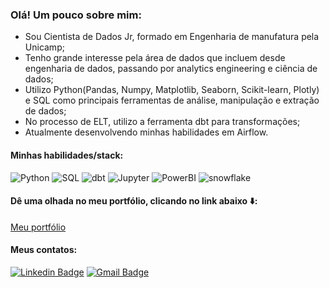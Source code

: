 ### Olá! Um pouco sobre mim:

- Sou Cientista de Dados Jr, formado em Engenharia de manufatura pela Unicamp; 
- Tenho grande interesse pela área de dados que incluem desde engenharia de dados, passando por analytics engineering e ciência de dados; 
- Utilizo Python(Pandas, Numpy, Matplotlib, Seaborn, Scikit-learn, Plotly) e SQL como principais ferramentas de análise, manipulação e extração de dados; 
- No processo de ELT, utilizo a ferramenta dbt para transformações; 
- Atualmente desenvolvendo minhas habilidades em Airflow.

#### Minhas habilidades/stack:
![Python](https://img.shields.io/badge/python%20-%2314354C.svg?&style=for-the-badge&logo=python&logoColor=white
)
![SQL](https://img.shields.io/badge/sql-%23316192.svg?&style=for-the-badge&logo=sql&logoColor=white
)
![dbt](https://img.shields.io/badge/dbt%20-ff6c4c.svg?&style=for-the-badge&logo=dbt&logoColor=white
)
![Jupyter](https://img.shields.io/badge/Jupyter%20-%23F37626.svg?&style=for-the-badge&logo=Jupyter&logoColor=white
)
![PowerBI](https://img.shields.io/badge/PowerBI%20-%4169E1.svg?&style=for-the-badge&logo=powerbi&logoColor=white
)
![snowflake](https://img.shields.io/badge/snowflake%20-%42bbcf2.svg?&style=for-the-badge&logo=snowflake&logoColor=white
)
#### Dê uma olhada no meu portfólio, clicando no link abaixo ⬇️:
[Meu portfólio](https://github.com/BrunoMO47/Projetos_pessoais)

#### Meus contatos:

[![Linkedin Badge](https://img.shields.io/badge/linkedin-%230077B5.svg?&style=for-the-badge&logo=linkedin&logoColor=white)](https://www.linkedin.com/in/bruno-massaki-ozaki)
[![Gmail Badge](https://img.shields.io/badge/gmail-%23D14836.svg?&style=for-the-badge&logo=gmail&logoColor=white)](mailto:bruno.m.ozaki@gmail.com)

